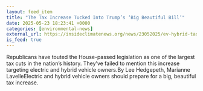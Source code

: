 ```yaml
---
layout: feed_item
title: "The Tax Increase Tucked Into Trump’s ‘Big Beautiful Bill’"
date: 2025-05-23 18:23:41 +0000
categories: [environmental-news]
external_url: https://insideclimatenews.org/news/23052025/ev-hybrid-tax-increase-tucked-into-trumps-big-beautiful-bill/
is_feed: true
---
```


Republicans have touted the House-passed legislation as one of the largest tax cuts in the nation’s history. They’ve failed to mention this increase targeting electric and hybrid vehicle owners.By Lee Hedgepeth, Marianne LavelleElectric and hybrid vehicle owners should prepare for a big, beautiful tax increase.&nbsp;
